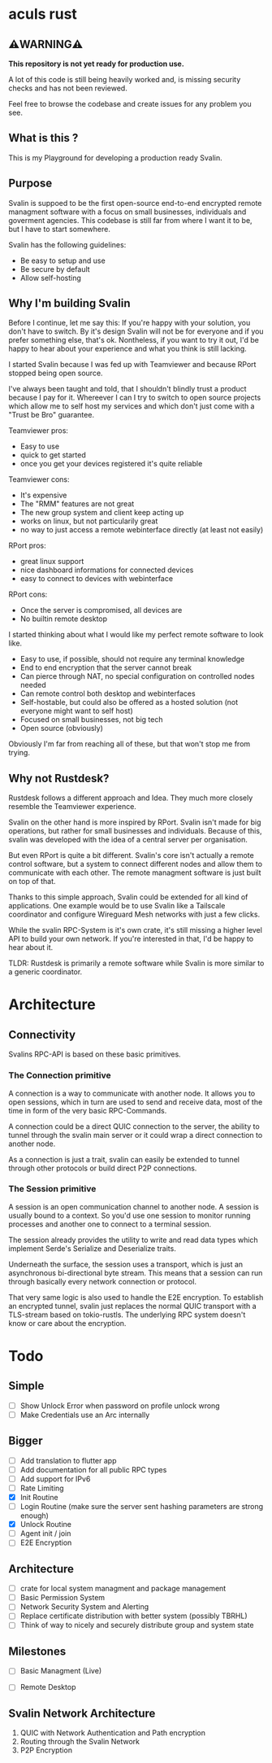 # aculs rust

## ⚠️WARNING⚠️

**This repository is not yet ready for production use.**

A lot of this code is still being heavily worked and, is missing security checks and has not been reviewed.

Feel free to browse the codebase and create issues for any problem you see.

## What is this ?

This is my Playground for developing a production ready Svalin.

## Purpose

Svalin is suppoed to be the first open-source end-to-end encrypted remote managment software with a focus on small businesses, individuals and goverment agencies.
This codebase is still far from where I want it to be, but I have to start somewhere.

Svalin has the following guidelines:
- Be easy to setup and use
- Be secure by default
- Allow self-hosting

## Why I'm building Svalin

Before I continue, let me say this: If you're happy with your solution, you don't have to switch.
By it's design Svalin will not be for everyone and if you prefer something else, that's ok.
Nontheless, if you want to try it out, I'd be happy to hear about your experience and what you think is still lacking.

I started Svalin because I was fed up with Teamviewer and because RPort stopped being open source.

I've always been taught and told, that I shouldn't blindly trust a product because I pay for it.
Whereever I can I try to switch to open source projects which allow me to self host my services
and which don't just come with a "Trust be Bro" guarantee.

Teamviewer pros:
- Easy to use
- quick to get started
- once you get your devices registered it's quite reliable

Teamviewer cons:
- It's expensive
- The "RMM" features are not great
- The new group system and client keep acting up
- works on linux, but not particularily great
- no way to just access a remote webinterface directly (at least not easily)

RPort pros:
- great linux support
- nice dashboard informations for connected devices
- easy to connect to devices with webinterface

RPort cons:
- Once the server is compromised, all devices are
- No builtin remote desktop


I started thinking about what I would like my perfect remote software to look like.
- Easy to use, if possible, should not require any terminal knowledge
- End to end encryption that the server cannot break
- Can pierce through NAT, no special configuration on controlled nodes needed
- Can remote control both desktop and webinterfaces
- Self-hostable, but could also be offered as a hosted solution (not everyone might want to self host)
- Focused on small businesses, not big tech
- Open source (obviously)

Obviously I'm far from reaching all of these, but that won't stop me from trying.

## Why not Rustdesk?

Rustdesk follows a different approach and Idea. They much more closely resemble the Teamviewer experience.

Svalin on the other hand is more inspired by RPort. Svalin isn't made for big operations, but rather for small businesses and individuals.
Because of this, svalin was developed with the idea of a central server per organisation.

But even RPort is quite a bit different. Svalin's core isn't actually a remote control software,
but a system to connect different nodes and allow them to communicate with each other.
The remote managment software is just built on top of that.

Thanks to this simple approach, Svalin could be extended for all kind of applications.
One example would be to use Svalin like a Tailscale coordinator and configure Wireguard Mesh networks with just a few clicks.

While the svalin RPC-System is it's own crate, it's still missing a higher level API to build your own network.
If you're interested in that, I'd be happy to hear about it.

TLDR: Rustdesk is primarily a remote software while Svalin is more similar to a generic coordinator.

# Architecture

## Connectivity

Svalins RPC-API is based on these basic primitives.

### The Connection primitive

A connection is a way to communicate with another node.
It allows you to open sessions, which in turn are used to send and receive data, most of the time in form of the very basic RPC-Commands.

A connection could be a direct QUIC connection to the server,
the ability to tunnel through the svalin main server or it could wrap a direct connection to another node.

As a connection is just a trait, svalin can easily be extended to tunnel through other protocols or build direct P2P connections.

### The Session primitive

A session is an open communication channel to another node. A session is usually bound to a context.
So you'd use one session to monitor running processes and another one to connect to a terminal session.

The session already provides the utility to write and read data types which implement Serde's Serialize and Deserialize traits.

Underneath the surface, the session uses a transport, which is just an asynchronous bi-directional byte stream.
This means that a session can run through basically every network connection or protocol.

That very same logic is also used to handle the E2E encryption. To establish an encrypted tunnel,
svalin just replaces the normal QUIC transport with a TLS-stream based on tokio-rustls.
The underlying RPC system doesn't know or care about the encryption.


# Todo

## Simple
- [ ] Show Unlock Error when password on profile unlock wrong
- [ ] Make Credentials use an Arc internally

## Bigger
- [ ] Add translation to flutter app
- [ ] Add documentation for all public RPC types
- [ ] Add support for IPv6
- [ ] Rate Limiting
- [X] Init Routine
- [ ] Login Routine (make sure the server sent hashing parameters are strong enough)
- [X] Unlock Routine
- [ ] Agent init / join
- [ ] E2E Encryption

## Architecture
- [ ] crate for local system managment and package management
- [ ] Basic Permission System
- [ ] Network Security System and Alerting
- [ ] Replace certificate distribution with better system (possibly TBRHL)
- [ ] Think of way to nicely and securely distribute group and system state

## Milestones
- [ ] Basic Managment (Live)
- [ ] Remote Desktop



## Svalin Network Architecture

1. QUIC with Network Authentication and Path encryption
2. Routing through the Svalin Network
3. P2P Encryption
